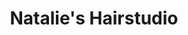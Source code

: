 ---
title: "Natalie's Hairstudio"
url: /klagenfurt-am-woerthersee/natalies-hairstudio/
shop: Friseur
---